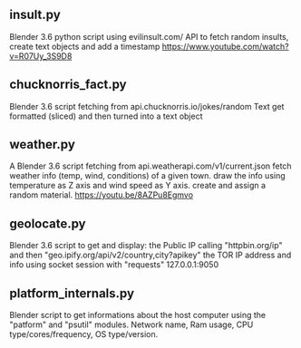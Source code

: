 ## **insult.py**

Blender 3.6 python script using evilinsult.com/ API to 
fetch random insults, create text objects and add a timestamp
https://www.youtube.com/watch?v=R07Uy_3S9D8


## **chucknorris_fact.py**

Blender 3.6 script fetching from api.chucknorris.io/jokes/random
Text get formatted (sliced) and then turned into a text object


## **weather.py**

A Blender 3.6 script fetching from api.weatherapi.com/v1/current.json
fetch weather info (temp, wind, conditions) of a given town.
draw the info using temperature as Z axis and wind speed as Y axis.
create and assign a random material.
https://youtu.be/8AZPu8Egmvo


## **geolocate.py**

Blender 3.6 script to get and display:
the Public IP calling "httpbin.org/ip" and then "geo.ipify.org/api/v2/country,city?apikey" 
the TOR IP address and info using socket session with "requests" 127.0.0.1:9050
 
 
## **platform_internals.py**

Blender script to get informations about the host computer using the "patform" and "psutil" modules.
Network name, Ram usage, CPU type/cores/frequency, OS type/version.

